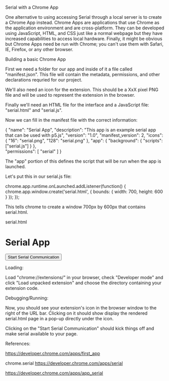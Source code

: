 Serial with a Chrome App

One alternative to using accessing Serial through a local server is to create a Chrome App instead.  Chrome Apps are applications that use Chrome as the application environment and are cross-platform. They can be developed using JavaScript, HTML, and CSS just like a normal webpage but they have increased capabilities to access local hardware.  Finally, it might be obvious but Chrome Apps need be run with Chrome; you can't use them with Safari, IE, Firefox, or any other browser.

Building a basic Chrome App

First we need a folder for our app and inside of it a file called "manifest.json".  This file will contain the metadata, permissions, and other declarations requried for our project.

We'll also need an icon for the extension.  This should be a XxX pixel PNG file and will be used to represent the extension in the browser.

Finally we'll need an HTML file for the interface and a JavaScript file: "serial.html" and "serial.js".

Now we can fill in the manifest file with the correct information:

{
  "name": "Serial App",
  "description": "This app is an example serial app that can be used with p5.js",
  "version": "1.0",
  "manifest_version": 2,
  "icons": {
    "16": "serial.png",
    "128": "serial.png"
  },
  "app": {
    "background": {
      "scripts": ["serial.js"]
    }
  },  
  "permissions": [
   "serial"
   ]
}

The "app" portion of this defines the script that will be run when the app is launched.

Let's put this in our serial.js file:

chrome.app.runtime.onLaunched.addListener(function() {
  chrome.app.window.create('serial.html', {
    bounds: {
      width: 700,
      height: 600
    }
  });
});

This tells chrome to create a window 700px by 600px that contains serial.html.

serial.html

<html>
  <head>
    <title>Serial App</title>
  </head>
  <body>
    <h1>Serial App</h1>
    <button id="start">
      Start Serial Communication
    </button>
  </body>
</html>

Loading:

Load "chrome://extensions/" in your browser, check "Developer mode" and click "Load unpacked extension" and choose the directory containing your extension code.

Debugging/Running:

Now, you should see your extension's icon in the browser window to the right of the URL bar.  Clicking on it should show display the rendered serial.html page in a pop-up directly under the icon.

Clicking on the "Start Serial Communication" should kick things off and make serial available to your page.

References:

https://developer.chrome.com/apps/first_app

chrome.serial
https://developer.chrome.com/apps/serial

https://developer.chrome.com/apps/app_serial


